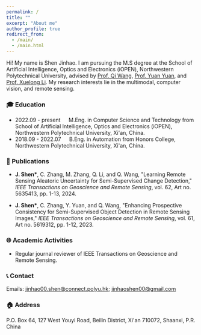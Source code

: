 ```yaml
---
permalink: /
title: ""
excerpt: "About me"
author_profile: true
redirect_from: 
  - /main/
  - /main.html
---
```


Hi! My name is Shen Jinhao. I am pursuing the M.S degree at the School of Artificial Intelligence, Optics and Electronics (iOPEN), Northwestern Polytechnical University, advised by [Prof. Qi Wang](https://crabwq.github.io/), [Prof. Yuan Yuan](https://iopen.nwpu.edu.cn/info/1329/1385.htm), and [Prof. Xuelong Li](http://xuelongli.cn/en.php). 
My research interests lie in the multimodal, computer vision, and remote sensing. 



### :mortar_board: Education 
- 2022.09 - present &emsp;  M.Eng. in Computer Science and Technology from School of Artificial Intelligence, Optics and Electronics (iOPEN), Northwestern Polytechnical University, Xi'an, China.
- 2018.09 - 2022.07 &emsp;  B.Eng. in Automation from Honors College, Northwestern Polytechnical University, Xi'an, China.


### :memo: Publications
- **J. Shen\***, C. Zhang, M. Zhang, Q. Li, and Q. Wang, "Learning Remote Sensing Aleatoric Uncertainty for Semi-Supervised Change Detection," *IEEE Transactions on Geoscience and Remote Sensing*, vol. 62, Art no. 5635413, pp. 1-13, 2024.

- **J. Shen\***, C. Zhang, Y. Yuan, and Q. Wang, "Enhancing Prospective Consistency for Semi-Supervised Object Detection in Remote Sensing Images," *IEEE Transactions on Geoscience and Remote Sensing*, vol. 61, Art no. 5619312, pp. 1-12, 2023.


### :globe_with_meridians: Academic Activities
- Regular journal reviewer of IEEE Transactions on Geoscience and Remote Sensing.


### :telephone_receiver: Contact
Emails: jinhao00.shen@connect.polyu.hk; jinhaoshen00@gmail.com


### :house: Address
P.O. Box 64, 127 West Youyi Road, Beilin District, Xi'an 710072, Shaanxi, P.R. China

